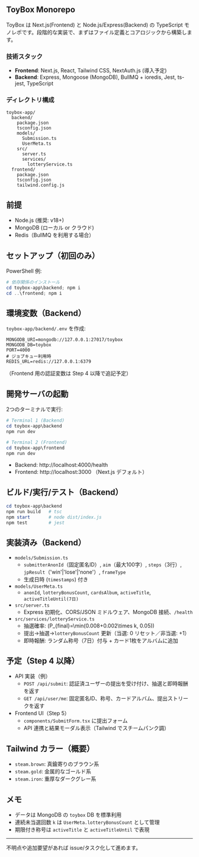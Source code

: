 ## ToyBox Monorepo

ToyBox は Next.js(Frontend) と Node.js/Express(Backend) の TypeScript モノレポです。段階的な実装で、まずはファイル定義とコアロジックから構築します。

### 技術スタック
- **Frontend**: Next.js, React, Tailwind CSS, NextAuth.js (導入予定)
- **Backend**: Express, Mongoose (MongoDB), BullMQ + ioredis, Jest, ts-jest, TypeScript

### ディレクトリ構成
```text
toybox-app/
  backend/
    package.json
    tsconfig.json
    models/
      Submission.ts
      UserMeta.ts
    src/
      server.ts
      services/
        lotteryService.ts
  frontend/
    package.json
    tsconfig.json
    tailwind.config.js
```

## 前提
- Node.js (推奨: v18+)
- MongoDB (ローカル or クラウド)
- Redis（BullMQ を利用する場合）

## セットアップ（初回のみ）
PowerShell 例:
```powershell
# 依存関係のインストール
cd toybox-app\backend; npm i
cd ..\frontend; npm i
```

## 環境変数（Backend）
`toybox-app/backend/.env` を作成:
```env
MONGODB_URI=mongodb://127.0.0.1:27017/toybox
MONGODB_DB=toybox
PORT=4000
# ジョブキュー利用時
REDIS_URL=redis://127.0.0.1:6379
```

（Frontend 用の認証変数は Step 4 以降で追記予定）

## 開発サーバの起動
2つのターミナルで実行:
```powershell
# Terminal 1 (Backend)
cd toybox-app\backend
npm run dev

# Terminal 2 (Frontend)
cd toybox-app\frontend
npm run dev
```
- Backend: http://localhost:4000/health
- Frontend: http://localhost:3000 （Next.js デフォルト）

## ビルド/実行/テスト（Backend）
```powershell
cd toybox-app\backend
npm run build   # tsc
npm start       # node dist/index.js
npm test        # jest
```

## 実装済み（Backend）
- `models/Submission.ts`
  - `submitterAnonId`（固定匿名ID）, `aim`（最大100字）, `steps`（3行）, `jpResult`（'win'|'lose'|'none'）, `frameType`
  - 生成日時 (`timestamps`) 付き
- `models/UserMeta.ts`
  - `anonId`, `lotteryBonusCount`, `cardsAlbum`, `activeTitle`, `activeTitleUntil(7日)`
- `src/server.ts`
  - Express 初期化、CORS/JSON ミドルウェア、MongoDB 接続、`/health`
- `src/services/lotteryService.ts`
  - 抽選確率: \(P_{final}=\min(0.008+0.002\times k, 0.05)\)
  - 提出→抽選→`lotteryBonusCount` 更新（当選: 0 リセット／非当選: +1）
  - 即時報酬: ランダム称号（7日）付与 + カード1枚をアルバムに追加

## 予定（Step 4 以降）
- API 実装（例）
  - `POST /api/submit`: 認証済ユーザーの提出を受け付け、抽選と即時報酬を返す
  - `GET /api/user/me`: 固定匿名ID、称号、カードアルバム、提出ストリークを返す
- Frontend UI（Step 5）
  - `components/SubmitForm.tsx` に提出フォーム
  - API 連携と結果モーダル表示（Tailwind でスチームパンク調）

## Tailwind カラー（概要）
- `steam.brown`: 真鍮寄りのブラウン系
- `steam.gold`: 金属的なゴールド系
- `steam.iron`: 重厚なダークグレー系

## メモ
- データは MongoDB の `toybox` DB を標準利用
- 連続未当選回数 `k` は `UserMeta.lotteryBonusCount` として管理
- 期限付き称号は `activeTitle` と `activeTitleUntil` で表現

---
不明点や追加要望があれば issue/タスク化して進めます。
